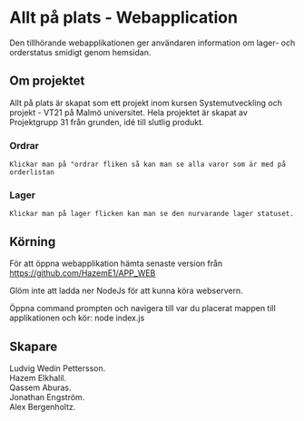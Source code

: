 # Allt på plats - Webapplication

Den tillhörande webapplikationen ger användaren information om lager- och orderstatus smidigt genom hemsidan.

## Om projektet
Allt på plats är skapat som ett projekt inom kursen Systemutveckling och projekt - VT21 på Malmö universitet.
Hela projektet är skapat av Projektgrupp 31 från grunden, idé till slutlig produkt.

### Ordrar
```
Klickar man på "ordrar fliken så kan man se alla varor som är med på orderlistan
```

### Lager
```
Klickar man på lager flicken kan man se den nurvarande lager statuset.
```


## Körning
För att öppna webapplikation hämta senaste version från https://github.com/HazemE1/APP_WEB

Glöm inte att ladda ner NodeJs för att kunna köra webservern.

Öppna command prompten och navigera till var du placerat mappen till applikationen och kör: node index.js

## Skapare
Ludvig Wedin Pettersson.  
Hazem Elkhalil.  
Qassem Aburas.  
Jonathan Engström.  
Alex Bergenholtz.  
